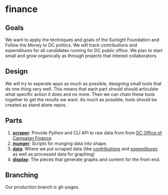 # finance

## Goals

We want to apply the techniques and goals of the Sunlight Foundation and Follow the Money to DC politics. We will track contributions and expenditures for all candidates running for DC public office.  We plan to start small and grow organically as through projects that interest collaborators.

## Design

We will try to seperate apps as much as possible, designing small tools that do one thing very well. This means that each part should should articulate what specific action it does and no more. Then we can chain these tools together to get the results we want. As much as possible, tools should be created as stand alone repos.

## Parts

1. **[scraper](scraper)**: Provide Python and CLI API to raw data from
   from [DC Office of Campaign Finance](http://ocf.dc.gov/index.shtm)
2. **[munger](munger)**: Scripts for munging data into shape.
3. **[data](data)**: Where we put scraped data (like [contributions](https://github.com/codefordc/finance/blob/gh-pages/data/all_contributions_1999_current.csv) and [expenditures](/data/all_expenditures_1999_current.csv) as well as processed data for graphing)
4. **[display](scraper)**: The pieces that generate graphs and content for the front end.

## Branching

Our production branch is gh-pages. 

